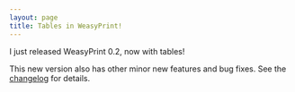 ```yaml
---
layout: page
title: Tables in WeasyPrint!
---
```


I just released WeasyPrint 0.2, now with tables!

This new version also has other minor new features and bug fixes.  See the
[changelog](https://github.com/Kozea/WeasyPrint/blob/master/NEWS.rst) for
details.
